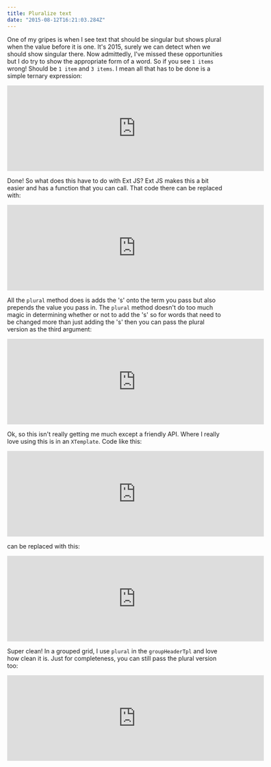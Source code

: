 ```yaml
---
title: Pluralize text
date: "2015-08-12T16:21:03.284Z"
---
```


One of my gripes is when I see text that should be singular but shows plural when the value before it is one. It's 2015, surely we can detect when we should show singular there. Now admittedly, I've missed these opportunities but I do try to show the appropriate form of a word. So if you see `1 items` wrong! Should be `1 item` and `3 items`. I mean all that has to be done is a simple ternary expression:

<iframe src="https://fiddle.sencha.com/fiddle/s41?height=200" style="height:200px;width:600px;border:0;"></iframe>

Done! So what does this have to do with Ext JS? Ext JS makes this a bit easier and has a function that you can call. That code there can be replaced with:

<iframe src="https://fiddle.sencha.com/fiddle/s40?height=200" style="height:200px;width:600px;border:0;"></iframe>

All the `plural` method does is adds the 's' onto the term you pass but also prepends the value you pass in. The `plural` method doesn't do too much magic in determining whether or not to add the 's' so for words that need to be changed more than just adding the 's' then you can pass the plural version as the third argument:

<iframe src="https://fiddle.sencha.com/fiddle/s42?height=200" style="height:200px;width:600px;border:0;"></iframe>

Ok, so this isn't really getting me much except a friendly API. Where I really love using this is in an `XTemplate`. Code like this:

<iframe src="https://fiddle.sencha.com/fiddle/s43?height=200" style="height:200px;width:600px;border:0;"></iframe>

can be replaced with this:

<iframe src="https://fiddle.sencha.com/fiddle/s44?height=200" style="height:200px;width:600px;border:0;"></iframe>

Super clean! In a grouped grid, I use `plural` in the `groupHeaderTpl` and love how clean it is. Just for completeness, you can still pass the plural version too:

<iframe src="https://fiddle.sencha.com/fiddle/s45?height=200" style="height:200px;width:600px;border:0;"></iframe>
